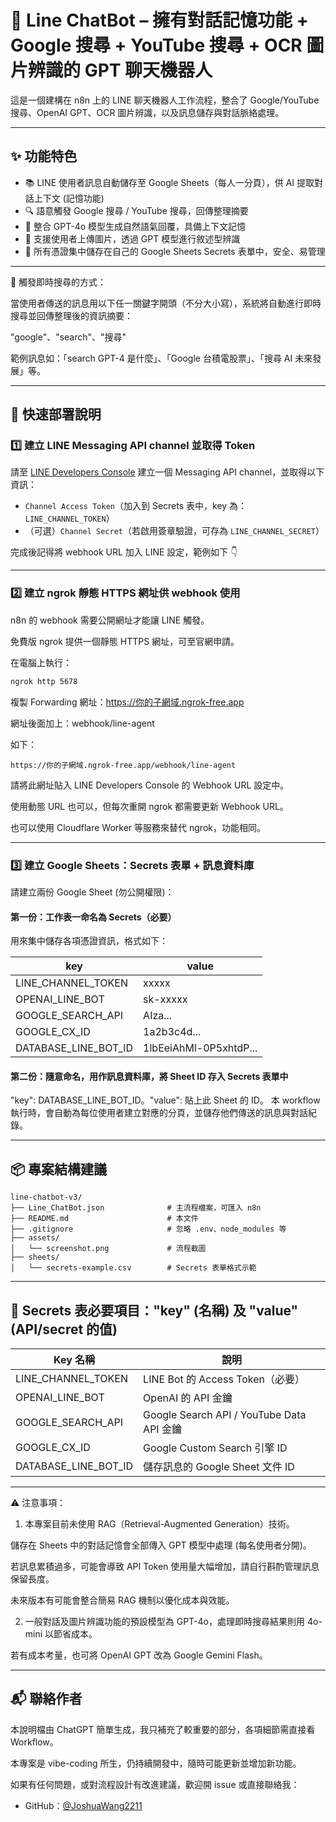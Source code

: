 # 🤖 Line ChatBot – 擁有對話記憶功能 + Google 搜尋 + YouTube 搜尋 + OCR 圖片辨識的 GPT 聊天機器人

這是一個建構在 n8n 上的 LINE 聊天機器人工作流程，整合了 Google/YouTube 搜尋、OpenAI GPT、OCR 圖片辨識，以及訊息儲存與對話脈絡處理。

---

## ✨ 功能特色

- 📚 LINE 使用者訊息自動儲存至 Google Sheets（每人一分頁），供 AI 提取對話上下文 (記憶功能)
- 🔍 語意觸發 Google 搜尋 / YouTube 搜尋，回傳整理摘要
- 🤖 整合 GPT-4o 模型生成自然語氣回覆，具備上下文記憶
- 📸 支援使用者上傳圖片，透過 GPT 模型進行敘述型辨識
- 🔐 所有憑證集中儲存在自己的 Google Sheets Secrets 表單中，安全、易管理

---

🔎 觸發即時搜尋的方式：

當使用者傳送的訊息用以下任一關鍵字開頭（不分大小寫），系統將自動進行即時搜尋並回傳整理後的資訊摘要：

"google"、"search"、"搜尋"

範例訊息如：「search GPT-4 是什麼」、「Google 台積電股票」、「搜尋 AI 未來發展」等。

---

## 🚀 快速部署說明

### 1️⃣ 建立 LINE Messaging API channel 並取得 Token

請至 [LINE Developers Console](https://developers.line.biz/console/) 建立一個 Messaging API channel，並取得以下資訊：

- `Channel Access Token`（加入到 Secrets 表中，key 為：`LINE_CHANNEL_TOKEN`）
- （可選）`Channel Secret`（若啟用簽章驗證，可存為 `LINE_CHANNEL_SECRET`）

完成後記得將 webhook URL 加入 LINE 設定，範例如下 👇

---

### 2️⃣ 建立 ngrok 靜態 HTTPS 網址供 webhook 使用

n8n 的 webhook 需要公開網址才能讓 LINE 觸發。

免費版 ngrok 提供一個靜態 HTTPS 網址，可至官網申請。

在電腦上執行：

```bash
ngrok http 5678
```

複製 Forwarding 網址：https://你的子網域.ngrok-free.app

網址後面加上：webhook/line-agent

如下：

```
https://你的子網域.ngrok-free.app/webhook/line-agent
```

請將此網址貼入 LINE Developers Console 的 Webhook URL 設定中。

使用動態 URL 也可以，但每次重開 ngrok 都需要更新 Webhook URL。

也可以使用 Cloudflare Worker 等服務來替代 ngrok，功能相同。

---

### 3️⃣ 建立 Google Sheets：Secrets 表單 + 訊息資料庫

請建立兩份 Google Sheet (勿公開權限)：

#### 第一份：工作表一命名為 Secrets（必要）
用來集中儲存各項憑證資訊，格式如下：

| key                  | value                              |
|----------------------|-------------------------------------|
| LINE_CHANNEL_TOKEN   | xxxxx                              |
| OPENAI_LINE_BOT      | sk-xxxxx                           |
| GOOGLE_SEARCH_API    | AIza...                            |
| GOOGLE_CX_ID         | 1a2b3c4d...                        |
| DATABASE_LINE_BOT_ID | 1lbEeiAhMl-0P5xhtdP...             |

#### 第二份：隨意命名，用作訊息資料庫，將 Sheet ID 存入 Secrets 表單中
"key": DATABASE_LINE_BOT_ID。"value": 貼上此 Sheet 的 ID。
本 workflow 執行時，會自動為每位使用者建立對應的分頁，並儲存他們傳送的訊息與對話紀錄。

---

## 📦 專案結構建議

```
line-chatbot-v3/
├── Line_ChatBot.json              # 主流程檔案，可匯入 n8n
├── README.md                      # 本文件
├── .gitignore                     # 忽略 .env、node_modules 等
├── assets/
│   └── screenshot.png             # 流程截圖
├── sheets/
│   └── secrets-example.csv        # Secrets 表單格式示範
```

---

## 🔐 Secrets 表必要項目："key" (名稱) 及 "value" (API/secret 的值)

| Key 名稱             | 說明                                 |
|----------------------|--------------------------------------|
| LINE_CHANNEL_TOKEN   | LINE Bot 的 Access Token（必要）     |
| OPENAI_LINE_BOT      | OpenAI 的 API 金鑰             |
| GOOGLE_SEARCH_API    | Google Search API / YouTube Data API 金鑰 |
| GOOGLE_CX_ID         | Google Custom Search 引擎 ID         |
| DATABASE_LINE_BOT_ID | 儲存訊息的 Google Sheet 文件 ID      |

---

⚠️ 注意事項：

1. 本專案目前未使用 RAG（Retrieval-Augmented Generation）技術。

儲存在 Sheets 中的對話記憶會全部傳入 GPT 模型中處理 (每名使用者分開)。

若訊息累積過多，可能會導致 API Token 使用量大幅增加，請自行斟酌管理訊息保留長度。

未來版本有可能會整合簡易 RAG 機制以優化成本與效能。

2. 一般對話及圖片辨識功能的預設模型為 GPT-4o，處理即時搜尋結果則用 4o-mini 以節省成本。

若有成本考量，也可將 OpenAI GPT 改為 Google Gemini Flash。

---

## 📬 聯絡作者

本說明檔由 ChatGPT 簡單生成，我只補充了較重要的部分，各項細節需直接看 Workflow。

本專案是 vibe-coding 所生，仍持續開發中，隨時可能更新並增加新功能。

如果有任何問題，或對流程設計有改進建議，歡迎開 issue 或直接聯絡我：

- GitHub：[@JoshuaWang2211](https://github.com/JoshuaWang2211)  
